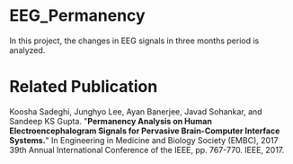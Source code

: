 # EEG_Permanency
In this project, the changes in EEG signals in three months period is analyzed. 

# Related Publication
Koosha Sadeghi, Junghyo Lee, Ayan Banerjee, Javad Sohankar, and Sandeep KS Gupta. "<b>Permanency Analysis on Human Electroencephalogram Signals for Pervasive Brain-Computer Interface Systems.</b>" In Engineering in Medicine and Biology Society (EMBC), 2017 39th Annual International Conference of the IEEE, pp. 767-770. IEEE, 2017.
